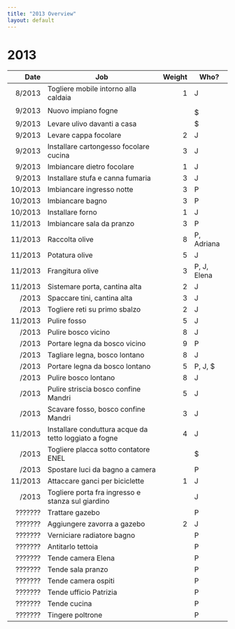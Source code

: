 ```yaml
---
title: "2013 Overview"
layout: default
---
```


# 2013

| Date        | Job           | Weight  | Who? |
| -----------:| ------------- | -------:| ---- |
|  8/2013 | Togliere mobile intorno alla caldaia | 1 | J |
|  9/2013 | Nuovo impiano fogne |  | $$$$$ |
|  9/2013 | Levare ulivo davanti a casa |  | $ |
|  9/2013 | Levare cappa focolare | 2 | J |
|  9/2013 | Installare cartongesso focolare cucina | 3 | J |
|  9/2013 | Imbiancare dietro focolare | 1 | J |
|  9/2013 | Installare stufa e canna fumaria | 3 | J |
| 10/2013 | Imbiancare ingresso notte | 3 | P |
| 10/2013 | Imbiancare bagno | 3 | P |
| 10/2013 | Installare forno | 1 | J |
| 11/2013 | Imbiancare sala da pranzo | 3 | P |
| 11/2013 | Raccolta olive | 8 | P, Adriana |
| 11/2013 | Potatura olive | 5 | J |
| 11/2013 | Frangitura olive | 3 | P, J, Elena |
| 11/2013 | Sistemare porta, cantina alta | 2 | J |
|   /2013 | Spaccare tini, cantina alta | 3 | J |
|   /2013 | Togliere reti su primo sbalzo | 2 | J |
| 11/2013 | Pulire fosso | 5 | J |
|   /2013 | Pulire bosco vicino | 8 | J |
|   /2013 | Portare legna da bosco vicino | 9 | P |
|   /2013 | Tagliare legna, bosco lontano | 8 | J |
|   /2013 | Portare legna da bosco lontano | 5 | P, J, $ |
|   /2013 | Pulire bosco lontano | 8 | J |
|   /2013 | Pulire striscia bosco confine Mandri | 5 | J |
|   /2013 | Scavare fosso, bosco confine Mandri | 3 | J |
| 11/2013 | Installare conduttura acque da tetto loggiato a fogne | 4 | J |
|   /2013 | Togliere placca sotto contatore ENEL |  | $ |
|   /2013 | Spostare luci da bagno a camera |  | P |
| 11/2013 | Attaccare ganci per biciclette | 1 | J |
|   /2013 | Togliere porta fra ingresso e stanza sul giardino |  | J |
| ??????? | Trattare gazebo |  | P |
| ??????? | Aggiungere zavorra a gazebo | 2 | J |
| ??????? | Verniciare radiatore bagno |  | P |
| ??????? | Antitarlo tettoia |  | P |
| ??????? | Tende camera Elena |  | P |
| ??????? | Tende sala pranzo |  | P |
| ??????? | Tende camera ospiti |  | P |
| ??????? | Tende ufficio Patrizia |  | P |
| ??????? | Tende cucina |  | P |
| ??????? | Tingere poltrone |  | P |
